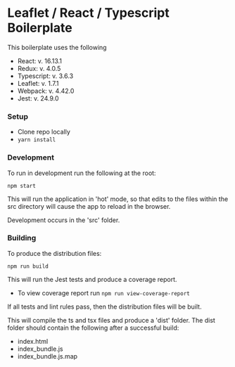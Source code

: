 # Leaflet / React / Typescript Boilerplate

This boilerplate uses the following
* React: v. 16.13.1
* Redux: v. 4.0.5
* Typescript: v. 3.6.3
* Leaflet: v. 1.7.1
* Webpack: v. 4.42.0
* Jest: v. 24.9.0

### Setup
* Clone repo locally
* `yarn install`

### Development
To run in development run the following at the root:

`npm start`

This will run the application in 'hot' mode, so that edits to the files within the src directory will cause the app to reload in the browser.

Development occurs in the 'src' folder.

### Building
To produce the distribution files:

`npm run build`

This will run the Jest tests and produce a coverage report.
* To view coverage report run `npm run view-coverage-report`

If all tests and lint rules pass, then the distribution files will be built.

This will compile the ts and tsx files and produce a 'dist' folder. The dist folder should contain the following after a successful build:
* index.html
* index_bundle.js
* index_bundle.js.map
